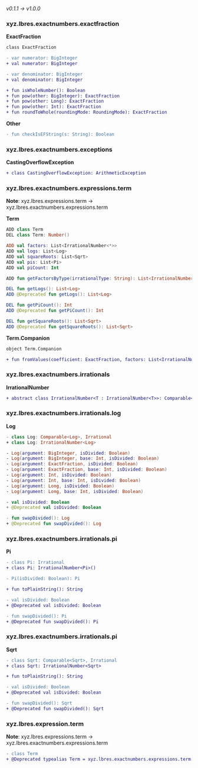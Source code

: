 *v0.1.1 → v1.0.0*

### xyz.lbres.exactnumbers.exactfraction

**ExactFraction**
```diff
class ExactFraction

- var numerator: BigInteger
+ val numerator: BigInteger

- var denominator: BigInteger
+ val denominator: BigInteger

+ fun isWholeNumber(): Boolean
+ fun pow(other: BigInteger): ExactFraction
+ fun pow(other: Long): ExactFraction
+ fun pow(other: Int): ExactFraction
+ fun roundToWhole(roundingMode: RoundingMode): ExactFraction
```

**Other**

```diff
- fun checkIsEFString(s: String): Boolean
```

### xyz.lbres.exactnumbers.exceptions

**CastingOverflowException**
```diff
+ class CastingOverflowException: ArithmeticException
```

### xyz.lbres.exactnumbers.expressions.term

**Note**: xyz.lbres.expressions.term → xyz.lbres.exactnumbers.expressions.term

**Term**
```kotlin
ADD class Term
DEL class Term: Number()

ADD val factors: List<IrrationalNumber<*>>
ADD val logs: List<Log>
ADD val squareRoots: List<Sqrt>
ADD val pis: List<Pi>
ADD val piCount: Int

ADD fun getFactorsByType(irrationalType: String): List<IrrationalNumber<*>>

DEL fun getLogs(): List<Log>
ADD @Deprecated fun getLogs(): List<Log>

DEL fun getPiCount(): Int
ADD @Deprecated fun getPiCount(): Int

DEL fun getSquareRoots(): List<Sqrt>
ADD @Deprecated fun getSquareRoots(): List<Sqrt>
```

**Term.Companion**
```diff
object Term.Companion

+ fun fromValues(coefficient: ExactFraction, factors: List<IrrationalNumber<*>>): Term
```

### xyz.lbres.exactnumbers.irrationals

**IrrationalNumber**
```diff
+ abstract class IrrationalNumber<T : IrrationalNumber<T>>: Comparable<T>, Number()
```

### xyz.lbres.exactnumbers.irrationals.log

**Log**
```kotlin
- class Log: Comparable<Log>, Irrational
+ class Log: IrrationalNumber<Log>

- Log(argument: BigInteger, isDivided: Boolean)
- Log(argument: BigInteger, base: Int, isDivided: Boolean)
- Log(argument: ExactFraction, isDivided: Boolean)
- Log(argument: ExactFraction, base: Int, isDivided: Boolean)
- Log(argument: Int, isDivided: Boolean)
- Log(argument: Int, base: Int, isDivided: Boolean)
- Log(argument: Long, isDivided: Boolean)
- Log(argument: Long, base: Int, isDivided: Boolean)

- val isDivided: Boolean
+ @Deprecated val isDivided: Boolean

- fun swapDivided(): Log
+ @Deprecated fun swapDivided(): Log
```

### xyz.lbres.exactnumbers.irrationals.pi

**Pi**
```diff
- class Pi: Irrational
+ class Pi: IrrationalNumber<Pi>()

- Pi(isDivided: Boolean): Pi

+ fun toPlainString(): String

- val isDivided: Boolean
+ @Deprecated val isDivided: Boolean

- fun swapDivided(): Pi
+ @Deprecated fun swapDivided(): Pi
```

### xyz.lbres.exactnumbers.irrationals.pi

**Sqrt**
```diff
- class Sqrt: Comparable<Sqrt>, Irrational
+ class Sqrt: IrrationalNumber<Sqrt>

+ fun toPlainString(): String

- val isDivided: Boolean
+ @Deprecated val isDivided: Boolean

- fun swapDivided(): Sqrt
+ @Deprecated fun swapDivided(): Sqrt
```

### xyz.lbres.expression.term

**Note**: xyz.lbres.expressions.term → xyz.lbres.exactnumbers.expressions.term

```diff
- class Term
+ @Deprecated typealias Term = xyz.lbres.exactnumbers.expressions.term.Term
```
